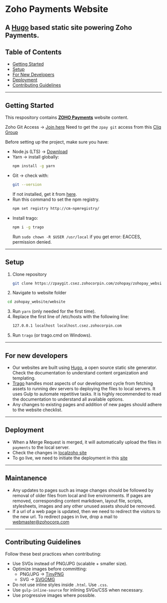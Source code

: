 # Zoho Payments Website

A [Hugo](https://gohugo.io/) based static site powering **Zoho Payments**.
---

## Table of Contents
- [Getting Started](#getting-started)
- [Setup](#setup)
- [For New Developers](#for-new-developers)
- [Deployment](#deployment)
- [Contributing Guidelines](#contributing-guidelines)

---

## Getting Started
This respository contains **[ZOHO Payments](https://www.zoho.com/payments/)** website content.

Zoho Git Access → [Join here](https://gitusercreation.csez.zohocorpin.com/)
Need to get the `zpay git` access from this [Cliq Group]()

Before setting up the project, make sure you have:

- Node.js (LTS) → [Download](https://nodejs.org/en/download)  
- Yarn → install globally:  
  ```bash
  npm install -g yarn
  ```
- Git → check with:  
  ```bash
  git --version
  ```  
  If not installed, get it from [here](https://git-scm.com/download).
- Run this command to set the npm registry.
  ```bash
  npm set registry http://cm-npmregistry/
  ```
- Install trago:
  ```bash
  npm i -g trago
  ```
  Run `sudo chown -R $USER /usr/local` if you get error: EACCES, permission denied.

---

## Setup
1. Clone repository
   ```bash
   git clone https://zpaygit.csez.zohocorpin.com/zohopay/zohopay_website.git
   ```
2. Navigate to website folder
  ```bash
   cd zohopay_website/website
   ```
3. Run `yarn` (only needed for the first time).
4. Replace the first line of /etc/hosts with the following line:
    ```bash
    127.0.0.1 localhost localhost.csez.zohocorpin.com
    ```
5. Run `trago` (or trago.cmd on Windows).

---

## For new developers

- Our websites are built using [Hugo](https://gohugo.io/), a open source static site generator. Check the documentation to understand content organization and templating.
- [Trago](https://git.csez.zohocorpin.com/zohofinance/trago) handles most aspects of our development cycle from fetching assets to running dev servers to deploying the files to local servers. It uses Gulp to automate repetitive tasks. It is highly recommended to read the documentation to understand all available options.
- Any changes to existing pages and addition of new pages should adhere to the website checklist.

---

## Deployment
- When a Merge Request is merged, it will automatically upload the files in `payments` to the local server.  
- Check the changes in [localzoho site](`https://www.localzoho.com/`)
- To go live, we need to initiate the deployment in this [site](https://sd.csez.zohocorpin.com/)

---

## Maintanence
- Any updates to pages such as image changes should be followed by removal of older files from local and live environments. If pages are removed, corresponding content markdown, layout file, scripts, stylesheets, images and any other unused assets should be removed.
- If a url of a web page is updated, then we need to redirect the visitors to the new url. To redirect pages in live, drop a mail to webmaster@zohocorp.com

---

## Contributing Guidelines
Follow these best practices when contributing:

- Use SVGs instead of PNG/JPG (scalable + smaller size).  
- Optimize images before committing:  
  - PNG/JPG → [TinyPNG](https://tinypng.com)  
  - SVG → [SVGOMG](https://jakearchibald.github.io/svgomg/)  
- Do not use inline styles inside `.html`. Use `.css`.  
- Use `gulp-inline-source` for inlining SVGs/CSS when necessary.  
- Use progressive images where possible.  
